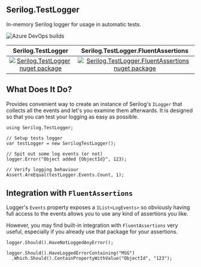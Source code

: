 ## Serilog.TestLogger

In-memory Serilog logger for usage in automatic tests.

![Azure DevOps builds](https://img.shields.io/azure-devops/build/arturkrajewski/Serilog.TestLogger/2)

| Serilog.TestLogger | Serilog.TestLogger.FluentAssertions |
|:--------------------:|:-------------------------------------:|
|    [![Serilog.TestLogger nuget package](https://img.shields.io/nuget/v/Serilog.TestLogger.svg)](https://www.nuget.org/packages/Serilog.TestLogger/)                | [![Serilog.TestLogger.FluentAssertions nuget package](https://img.shields.io/nuget/v/Serilog.TestLogger.FluentAssertions.svg)](https://www.nuget.org/packages/Serilog.TestLogger.FluentAssertions/)    

## What Does It Do?

Provides convenient way to create an instance of Serilog's `ILogger` that collects all the events and let's you examine them afterwards.
It is designed so that you can test your logging as easy as possible.

```
using Serilog.TestLogger;

// Setup tests logger
var testLogger = new SerilogTestLogger();

// Spit out some log events (or not)
logger.Error("Object added {ObjectId}", 123);

// Verify logging behaviour
Assert.AreEqual(testLogger.Events.Count, 1);
```

## Integration with `FluentAssertions`

Logger's `Events` property exposes a `IList<LogEvents>` so obviously having full access to the events allows you to use any kind of assertions you like. 

However, you may find built-in integration with `FluentAssertions` very useful, especially if you already use that package for your assertions.

```
logger.Should().HaveNotLoggedAnyError();

logger.Should().HaveLoggedErrorContaining("MSG")
  .Which.Should().ContainPropertyWithValue("ObjectId", "123");
```


